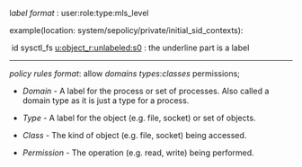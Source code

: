 







l<em>abel   format</em> :  user:role:type:mls_level

example(location: system/sepolicy/private/initial_sid_contexts):

​	id sysctl_fs <u>u:object_r:unlabeled:s0</u>   : the underline part is a label

--------------------------------------------------------------------------------------------

<em>policy rules format</em>:   allow *domains* *types*:*classes* permissions;

*  *Domain* - A label for the process or set of processes. Also called a domain type as it is just a type for a process.

*  *Type* - A label for the object (e.g. file, socket) or set of objects.

*  *Class* - The kind of object (e.g. file, socket) being accessed.

*  *Permission* - The operation (e.g. read, write) being performed.

  

  

   

  